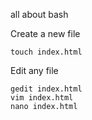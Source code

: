 all about bash

Create a new file
```
touch index.html
```
Edit any file
```
gedit index.html
vim index.html
nano index.html
```

